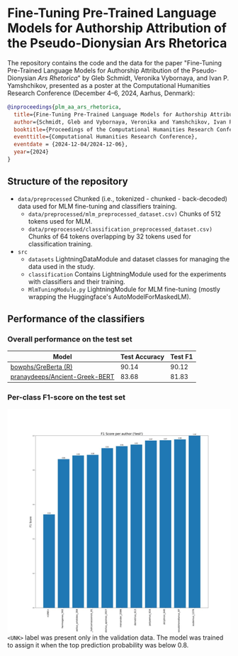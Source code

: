 # Fine-Tuning Pre-Trained Language Models for Authorship Attribution of the Pseudo-Dionysian Ars Rhetorica
The repository contains the code and the data for the paper "Fine-Tuning Pre-Trained Language Models for Authorship Attribution of the Pseudo-Dionysian _Ars Rhetorica_" by Gleb Schmidt, Veronika Vybornaya, and Ivan P. Yamshchikov, presented as a poster at the Computational Humanities Research Conference (December 4–6, 2024, Aarhus, Denmark):
```bibtex
@inproceedings{plm_aa_ars_rhetorica,
  title={Fine-Tuning Pre-Trained Language Models for Authorship Attribution of the Pseudo-Dionysian <i>Ars Rhetorica</i>},
  author={Schmidt, Gleb and Vybornaya, Veronika and Yamshchikov, Ivan P.},
  booktitle={Proceedings of the Computational Humanities Research Conference},
  eventtitle={Computational Humanities Research Conference},
  eventdate = {2024-12-04/2024-12-06},
  year={2024}
}
```
## Structure of the repository
* ``data/preprocessed`` Chunked (i.e., tokenized - chunked - back-decoded) data used for MLM fine-tuning and classifiers training. 
    * ``data/preprocessed/mlm_preprocessed_dataset.csv)`` Chunks of 512 tokens used for MLM.
    * ``data/preprocessed/classification_preprocessed_dataset.csv)`` Chunks of 64 tokens overlapping by 32 tokens used for classification training.
* ``src``
    * ``datasets`` LightningDataModule and dataset classes for managing the data used in the study.
    * ``classification`` Contains LightningModule used for the experiments with classifiers and their training.
    * ``MlmTuningModule.py`` LightningModule for MLM fine-tuning (mostly wrapping the Huggingface's AutoModelForMaskedLM).

## Performance of the classifiers
### Overall performance on the test set
| Model                                                                        | Test Accuracy | Test F1 |
|------------------------------------------------------------------------------|---------------|---------|
| [bowphs/GreBerta (R)](https://huggingface.co/glsch/bowphs_GreBerta_rhetores) | 90.14         | 90.12   |
| [pranaydeeps/Ancient-Greek-BERT](https://huggingface.co/pranaydeeps/Ancient-Greek-BERT)                                           | 83.68         | 81.83   |
### Per-class F1-score on the test set
![Chart](test_f1_class.jpeg)
`<UNK>` label was present only in the validation data. The model was trained to assign it when the top prediction probability was below 0.8.



[//]: # (### Tuning setup)

[//]: # (All the models were tuned as long as Cross-Entropy loss continued to decrease more than 0.05 over 3 epochs &#40;for more parameters, see the article&#41;.)

[//]: # (Mask probability 0.15. )

[//]: # ()
[//]: # (|      Base transformer          | Stopped after epoch | Best CE on val set | Test CE | LR   |)

[//]: # (|--------------------------------|---------------------|--------------------|---------|------|)

[//]: # (| bowphs/GreBerta                | 15                  | 1.82               | 1.83    | 5e-5 |)

[//]: # (| altsoph/bert-base-ancientgreek-uncased              | 20                  | 1.77               | 1.73    | 1e-4 |)

[//]: # (| pranaydeeps/Ancient-Greek-BERT              | 13                  | 1.63                   | 1.59    |   1e-4   |)

[//]: # ()
[//]: # (## Classifier training)

[//]: # (### Dataset)

[//]: # (Each transformer and its derivative tuned on our corpus of orators and rhetorician were used to train a sequence classification model. Therefore, we trained 6 models in total.)

[//]: # ()
[//]: # (|              |                                                          |)

[//]: # (|--------------|----------------------------------------------------------|)

[//]: # (| Authors      | 19, 10 classes and 9 added to the test corpus as "<UNK>" |)

[//]: # (| Tokenizer    | bowphs/GreBerta                                          |)

[//]: # (| Total chunks | 15,245                                                   |)

[//]: # (| Chunk length | 128                                                      |)

[//]: # (| Overlap      | 0.5 %                                                    |)

[//]: # ()
[//]: # ()
[//]: # ()
[//]: # (### )







